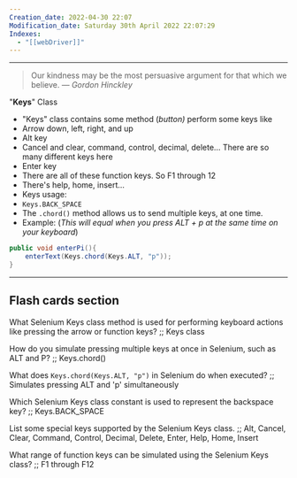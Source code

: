 ```yaml
---
Creation_date: 2022-04-30 22:07
Modification_date: Saturday 30th April 2022 22:07:29
Indexes:
  - "[[webDriver]]"
---
```


----

> Our kindness may be the most persuasive argument for that which we believe.
> — <cite>Gordon Hinckley</cite>

"**Keys**" Class

-   "Keys" class contains some method (_button)_ perform some keys like
-   Arrow down, left, right, and up
-   Alt key
-   Cancel and clear, command, control, decimal, delete… There are so many different keys here
-   Enter key
-   There are all of these function keys. So F1 through 12
-   There's help, home, insert...
-   Keys usage:
-   `Keys.BACK_SPACE`
-   The `.chord()` method allows us to send multiple keys, at one time.
-   Example: (_This will equal when you press ALT + p at the same time on your keyboard_)

```java
public void enterPi(){
    enterText(Keys.chord(Keys.ALT, "p"));
}
```






---
## Flash cards section

What Selenium Keys class method is used for performing keyboard actions like pressing the arrow or function keys? ;; Keys class
<!--SR:!2024-05-08,1,230-->
How do you simulate pressing multiple keys at once in Selenium, such as ALT and P? ;; Keys.chord()
<!--SR:!2024-07-11,1,210-->
What does `Keys.chord(Keys.ALT, "p")` in Selenium do when executed? ;; Simulates pressing ALT and 'p' simultaneously
<!--SR:!2024-05-08,1,230-->
Which Selenium Keys class constant is used to represent the backspace key? ;; Keys.BACK_SPACE
<!--SR:!2024-05-08,1,230-->
List some special keys supported by the Selenium Keys class. ;; Alt, Cancel, Clear, Command, Control, Decimal, Delete, Enter, Help, Home, Insert
<!--SR:!2024-05-08,1,230-->
What range of function keys can be simulated using the Selenium Keys class? ;; F1 through F12
<!--SR:!2024-05-08,1,230-->